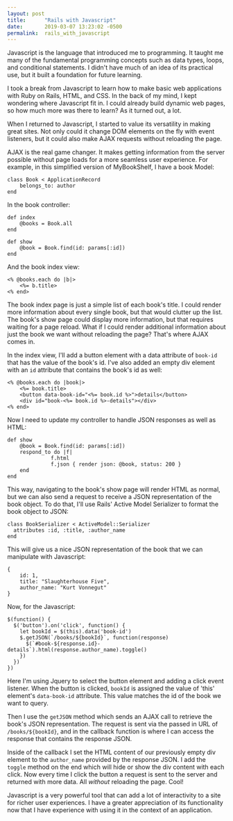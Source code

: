 ```yaml
---
layout: post
title:      "Rails with Javascript"
date:       2019-03-07 13:23:02 -0500
permalink:  rails_with_javascript
---
```



Javascript is the language that introduced me to programming. It taught me many of the fundamental programming concepts such as data types, loops, and conditional statements. I didn't have much of an idea of its practical use, but it built a foundation for future learning. 
	
I took a break from Javascript to learn how to make basic web applications with Ruby on Rails, HTML, and CSS. In the back of my mind, I kept wondering where Javascript fit in. I could already build dynamic web pages, so how much more was there to learn? As it turned out, a lot. 
	
When I returned to Javascript, I started to value its versatility in making great sites. Not only could it change DOM elements on the fly with event listeners, but it could also make AJAX requests without reloading the page. 
	
AJAX is the real game changer. It makes getting information from the server possible without page loads for a more seamless user experience. For example, in this simplified version of MyBookShelf, I have a book Model:
	
```
class Book < ApplicationRecord
	belongs_to: author
end
```

In the book controller:

```
def index
	@books = Book.all
end

def show
	@book = Book.find(id: params[:id])
end
```

And the book index view:

```
<% @books.each do |b|>
	<%= b.title>
<% end>
```

The book index page is just a simple list of each book's title. I could render more information about every single book, but that would clutter up the list. The book's show page could display more information, but that requires waiting for a page reload. What if I could render additional information about just the book we want without reloading the page? That's where AJAX comes in.

In the index view, I'll add a button element with a data attribute of `book-id` that has the value of the book's id. I've also added an empty div element with an `id` attribute that contains the book's id as well:

```
<% @books.each do |book|>
    <%= book.title>
    <button data-book-id="<%= book.id %>">details</button>
    <div id="book-<%= book.id %>-details"></div>	
<% end>
```

Now I need to update my controller to handle JSON responses as well as HTML: 

```
def show
    @book = Book.find(id: params[:id])
    respond_to do |f|
              f.html 
              f.json { render json: @book, status: 200 }
    end
end
```

This way, navigating to the book's show page will render HTML as normal,  but we can also send a request to receive a JSON representation of the book object. To do that, I'll use Rails' Active Model Serializer to format the book object to JSON:

```
class BookSerializer < ActiveModel::Serializer
  attributes :id, :title, :author_name
end
```

This will give us a nice JSON representation of the book that we can manipulate with Javascript:

```
{
	id: 1,
	title: "Slaughterhouse Five",
	author_name: "Kurt Vonnegut"
}
```

Now, for the Javascript:

```
$(function() {
  $('button').on('click', function() {
    let bookId = $(this).data('book-id')
    $.getJSON(`/books/${bookId}`, function(response) 
      $(`#book-${response.id}-details`).html(response.author_name).toggle()
    })
  })
})
```

Here I'm using Jquery to select the button element and adding a click event listener. When the button is clicked,  `bookId` is assigned the value of 'this' element's `data-book-id` attribute. This value matches the id of the book we want to query.

Then I use the `getJSON` method which sends an AJAX call to retrieve the book's JSON representation. The request is sent via the passed in URL of  `/books/${bookId}`, and in the callback function is where I can access the response that contains the response JSON. 

Inside of the callback I set the HTML content of our previously empty div element to the `author_name` provided by the response JSON. I add the `toggle` method on the end which will hide or show the div content with each click. Now every time I click the button a request is sent to the server and returned with more data. All *without* reloading the page. Cool!

Javascript is a very powerful tool that can add a lot of interactivity to a site for richer user experiences. I have a greater appreciation of its functionality now that I have experience with using it in the context of an application.  
